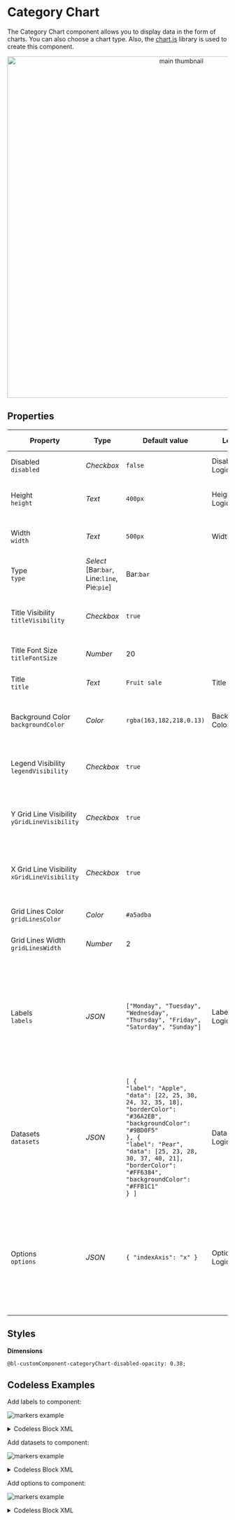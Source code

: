 # Category Chart
The Category Chart component allows you to display data in the form of charts. You can also choose a chart type. Also, the [chart.js](https://www.chartjs.org/) library is used to create this component.

<p align="center">
  <img src="./thumbnail.png" alt="main thumbnail" width="780"/>
</p>

## Properties

| Property                                          | Type                                              | Default value                                                                                                                                                                                                                                                                                                     | Logic                  | Data Binding | UI Setting | Description                                                                                                                                                                                                                                                           |
|---------------------------------------------------|---------------------------------------------------|-------------------------------------------------------------------------------------------------------------------------------------------------------------------------------------------------------------------------------------------------------------------------------------------------------------------|------------------------|--------------|------------|-----------------------------------------------------------------------------------------------------------------------------------------------------------------------------------------------------------------------------------------------------------------------|
| Disabled <br> `disabled`                          | *Checkbox*                                        | `false`                                                                                                                                                                                                                                                                                                           | Disabled Logic         | YES          | YES        | This logic allows to disable the component.                                                                                                                                                                                                                           |
| Height <br> `height`                              | *Text*                                            | `400px`                                                                                                                                                                                                                                                                                                           | Height Logic           | YES          | YES        | This logic allows to determine the height of a component.                                                                                                                                                                                                             |
| Width <br> `width`                                | *Text*                                            | `500px`                                                                                                                                                                                                                                                                                                           | Width Logic            | YES          | YES        | This logic allows to determine the width of a component.                                                                                                                                                                                                              |
| Type <br> `type`                                  | *Select* <br> [Bar:`bar`, Line:`line`, Pie:`pie`] | Bar:`bar`                                                                                                                                                                                                                                                                                                         |                        | NO           | YES        | Controls the chart type of the component.                                                                                                                                                                                                                             |
| Title Visibility <br> `titleVisibility`           | *Checkbox*                                        | `true`                                                                                                                                                                                                                                                                                                            |                        | NO           | YES        | Controls whether the chart title is hidden or displayed by default.                                                                                                                                                                                                   |
| Title Font Size <br> `titleFontSize`              | *Number*                                          | 20                                                                                                                                                                                                                                                                                                                |                        | NO           | YES        | Controls the font size of the chart title.                                                                                                                                                                                                                            |
| Title <br> `title`                                | *Text*                                            | `Fruit sale`                                                                                                                                                                                                                                                                                                      | Title Logic            | Title Logic  | YES        | This logic allows to determine the title of the chart.                                                                                                                                                                                                                |
| Background Color <br> `backgroundColor`           | *Color*                                           | `rgba(163,182,218,0.13)`                                                                                                                                                                                                                                                                                          | Background Color Logic | YES          | YES        | This logic allows to determine the background color of the chart.                                                                                                                                                                                                     |
| Legend Visibility <br> `legendVisibility`         | *Checkbox*                                        | `true`                                                                                                                                                                                                                                                                                                            |                        | NO           | YES        | Controls whether the chart legend is hidden or displayed by default.                                                                                                                                                                                                  |
| Y Grid Line Visibility <br> `yGridLineVisibility` | *Checkbox*                                        | `true`                                                                                                                                                                                                                                                                                                            |                        | NO           | YES        | Controls whether the chart's vertical grid line is hidden or displayed by default.                                                                                                                                                                                    |
| X Grid Line Visibility <br> `xGridLineVisibility` | *Checkbox*                                        | `true`                                                                                                                                                                                                                                                                                                            |                        | NO           | YES        | Controls whether the chart's horizontal grid line is hidden or displayed by default.                                                                                                                                                                                  |
| Grid Lines Color <br> `gridLinesColor`            | *Color*                                           | `#a5adba`                                                                                                                                                                                                                                                                                                         |                        | NO           | YES        | Controls the color of the chart grid lines.                                                                                                                                                                                                                           |
| Grid Lines Width <br> `gridLinesWidth`            | *Number*                                          | 2                                                                                                                                                                                                                                                                                                                 |                        | NO           | YES        | Controls the thickness of the chart grid lines.                                                                                                                                                                                                                       |
| Labels <br> `labels`                              | *JSON*                                            | `["Monday", "Tuesday", "Wednesday", "Thursday", "Friday", "Saturday", "Sunday"]`                                                                                                                                                                                                                                  | Labels Logic           | YES          | YES        | This logic allows to set chart labels that are used to indicate the index axis (x-axis by default). Watch [Codeless Examples](#examples). <br> Signature of labels: list of strings `[String, String]`.                                                               |
| Datasets <br> `datasets`                          | *JSON*                                            | `[ {` <br> `"label": "Apple",` <br> `"data": [22, 25, 30, 24, 32, 35, 18],` <br> `"borderColor": "#36A2EB",` <br> `"backgroundColor": "#9BD0F5"` <br> `}, {` <br> `"label": "Pear",` <br> `"data": [25, 23, 28, 30, 37, 40, 21],` <br> `"borderColor": "#FF6384",` <br> `"backgroundColor": "#FFB1C1"` <br> `} ]` | Datasets Logic         | YES          | YES        | This logic allows to set datasets for drawing the chart. Watch [Codeless Examples](#examples). <br> Signature of datasets: list of objects `{label: String, data: Array, borderColor: String \| Array, backgroundColor: String \| Array}`.                            |
| Options <br> `options`                            | *JSON*                                            | `{ "indexAxis": "x" }`                                                                                                                                                                                                                                                                                            | Options Logic          | YES          | YES        | This logic allows to set additional chart options. Watch [Codeless Examples](#examples). <br> Signature of options: object `{indexAxis: x \| y}`. <br> More options in the [chart.js library documentation](https://www.chartjs.org/docs/4.3.0/general/options.html). |

## Styles

**Dimensions**
````
@bl-customComponent-categoryChart-disabled-opacity: 0.38;
````

## <a id="examples"></a> Codeless Examples

Add labels to component:

![markers example](./example-images/set-labels.png)

<details>
<summary>Codeless Block XML</summary>

```
<block xmlns="http://www.w3.org/1999/xhtml" type="lists_create_with" id="#z`n6!aH9])82aC?2ST;" x="300.3515625" y="246"><mutation items="7"></mutation><value name="ADD0"><block type="text" id="mWN~jwJXx)~b?|Za)qdC"><field name="TEXT">Monday</field></block></value><value name="ADD1"><block type="text" id="V)1X-g+ygILbSUbuuIeU"><field name="TEXT">Tuesday</field></block></value><value name="ADD2"><block type="text" id="$~/axmZ]$wD@cO9{{AKs"><field name="TEXT">Wednesday</field></block></value><value name="ADD3"><block type="text" id="%=`J|-*7`M^!g.HMVVOd"><field name="TEXT">Thursday</field></block></value><value name="ADD4"><block type="text" id="`MI!W!LW3GysELB@]#7@"><field name="TEXT">Friday</field></block></value><value name="ADD5"><block type="text" id="qDJwh%,Og48y$oo((qw)"><field name="TEXT">Saturday</field></block></value><value name="ADD6"><block type="text" id="(~/1Un7w:G$f{(6,%csb"><field name="TEXT">Sunday</field></block></value></block>
```
</details>

Add datasets to component:

![markers example](./example-images/set-datasets.png)

<details>
<summary>Codeless Block XML</summary>

```
<block xmlns="http://www.w3.org/1999/xhtml" type="lists_create_with" id="`pUanX9j%oLGO}8eN[Db" x="241.0078125" y="56"><mutation items="3"></mutation><value name="ADD0"><block type="create_object" id="Q`cKX%ZTG:RY9}0H,x6%"><mutation><properties><item id="property" prop-name="label"></item><item id="property" prop-name="data"></item><item id="property" prop-name="borderColor"></item><item id="property" prop-name="backgroundColor"></item></properties></mutation><value name="create_object_mutator_container_properties_stack_property0"><block type="text" id="C3}o5Ts{FxT6rKw:/yJf"><field name="TEXT">Apple</field></block></value><value name="create_object_mutator_container_properties_stack_property1"><block type="lists_create_with" id="jg*jxpD3!6mR|cflmQgq"><mutation items="7"></mutation><value name="ADD0"><block type="math_number" id="Q`1#ZS:A:0jqq?UDXrub"><field name="NUM">22</field></block></value><value name="ADD1"><block type="math_number" id="zuo[`{t*yq@_7uEBhin~"><field name="NUM">25</field></block></value><value name="ADD2"><block type="math_number" id="B0nS#?{g%/R$-6IkVmzE"><field name="NUM">30</field></block></value><value name="ADD3"><block type="math_number" id="u4O{dRY+iasK7n5M54Lc"><field name="NUM">24</field></block></value><value name="ADD4"><block type="math_number" id="{}YC/l0dty4j3|{dg|(g"><field name="NUM">32</field></block></value><value name="ADD5"><block type="math_number" id="da!f+50W#/B]FymW?7]8"><field name="NUM">35</field></block></value><value name="ADD6"><block type="math_number" id="VEHus:CeNVY3Ghfn0m-X"><field name="NUM">18</field></block></value></block></value><value name="create_object_mutator_container_properties_stack_property2"><block type="text" id="(,yYFTpN8Pt}DL9~nEXa"><field name="TEXT">#36A2EB</field></block></value><value name="create_object_mutator_container_properties_stack_property3"><block type="text" id="l](iCnk2df!jJ[1-w0Td"><field name="TEXT">#9BD0F5</field></block></value></block></value><value name="ADD1"><block type="create_object" id="T8g:,X*qVI0m+O0tLHlZ"><mutation><properties><item id="property" prop-name="label"></item><item id="property" prop-name="data"></item><item id="property" prop-name="borderColor"></item><item id="property" prop-name="backgroundColor"></item></properties></mutation><value name="create_object_mutator_container_properties_stack_property0"><block type="text" id="y2AB(-$UDWvhl:4G5_G{"><field name="TEXT">Pear</field></block></value><value name="create_object_mutator_container_properties_stack_property1"><block type="lists_create_with" id="7,SaZD?;igd#eJ;JE)t5"><mutation items="7"></mutation><value name="ADD0"><block type="math_number" id="(uKoZ`=4%q0AsfuV4DQU"><field name="NUM">25</field></block></value><value name="ADD1"><block type="math_number" id="I9-kc2$}=rPgwa;L=^c5"><field name="NUM">23</field></block></value><value name="ADD2"><block type="math_number" id="ulqWak?YyF$W8/hgkcgu"><field name="NUM">28</field></block></value><value name="ADD3"><block type="math_number" id="8L.y#z)*Fx~{*xu{M5a`"><field name="NUM">30</field></block></value><value name="ADD4"><block type="math_number" id="!@,%RRjX:a.na?lBFeJ]"><field name="NUM">37</field></block></value><value name="ADD5"><block type="math_number" id="unx!*J%=^4*R9CIlG1AI"><field name="NUM">40</field></block></value><value name="ADD6"><block type="math_number" id="5{zS4pz;U4|rV2kGN0SA"><field name="NUM">21</field></block></value></block></value><value name="create_object_mutator_container_properties_stack_property2"><block type="text" id="eD,#8]HM-*7!9XoN-}[w"><field name="TEXT">#FF6384</field></block></value><value name="create_object_mutator_container_properties_stack_property3"><block type="text" id="HpYe[!V7v=k?,}s$WG#}"><field name="TEXT">#FFB1C1</field></block></value></block></value><value name="ADD2"><block type="create_object" id="xJjmQd{nQG-e2cTD=K4G"><mutation><properties><item id="property" prop-name="label"></item><item id="property" prop-name="data"></item><item id="property" prop-name="borderColor"></item><item id="property" prop-name="backgroundColor"></item></properties></mutation><value name="create_object_mutator_container_properties_stack_property0"><block type="text" id="xG3)`?N#Zjwgs(8^dyj/"><field name="TEXT">Mango</field></block></value><value name="create_object_mutator_container_properties_stack_property1"><block type="lists_create_with" id=":=^t`0ihNOPENO[KgkU?"><mutation items="7"></mutation><value name="ADD0"><block type="math_number" id="uft+Uok^1]g=$$JnnnTY"><field name="NUM">50</field></block></value><value name="ADD1"><block type="math_number" id="i-oetEkWe|wT5od74dR,"><field name="NUM">55</field></block></value><value name="ADD2"><block type="math_number" id=",g}~w*lxZ(ony^kFWZ[x"><field name="NUM">53</field></block></value><value name="ADD3"><block type="math_number" id="Fgu[]:*Hpz;CVu{aTR{C"><field name="NUM">49</field></block></value><value name="ADD4"><block type="math_number" id="!!@ls3YVN9zZZcZeeC2x"><field name="NUM">67</field></block></value><value name="ADD5"><block type="math_number" id="V9ges@GVkfFDnVvhLY0v"><field name="NUM">70</field></block></value><value name="ADD6"><block type="math_number" id="d`SE0d*`JubtrgJU/M2a"><field name="NUM">38</field></block></value></block></value><value name="create_object_mutator_container_properties_stack_property2"><block type="text" id="%7l)Dc~=BN!%jq/59Lp~"><field name="TEXT">orange</field></block></value><value name="create_object_mutator_container_properties_stack_property3"><block type="text" id="XwAfrUIYvzlU*h^vpkfA"><field name="TEXT">red</field></block></value></block></value></block>
```
</details>

Add options to component:

![markers example](./example-images/set-options.png)

<details>
<summary>Codeless Block XML</summary>

```
<block xmlns="http://www.w3.org/1999/xhtml" type="create_object" id="796=**sBs]~tQ^,@/Y2C" x="185.6796875" y="231"><mutation><properties><item id="property" prop-name="indexAxis"></item></properties></mutation><value name="create_object_mutator_container_properties_stack_property0"><block type="text" id=":ZJPjrN6}~f`cc(W3)lf"><field name="TEXT">x</field></block></value></block>
```
</details>

